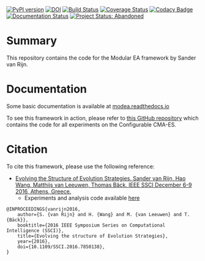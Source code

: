 [![PyPI version](https://badge.fury.io/py/ModEA.svg)](https://badge.fury.io/py/ModEA)
[![DOI](https://zenodo.org/badge/157624013.svg)](https://zenodo.org/badge/latestdoi/157624013)
[![Build Status](https://www.travis-ci.com/sjvrijn/ModEA.svg?branch=main)](https://www.travis-ci.com/sjvrijn/ModEA)
[![Coverage Status](https://coveralls.io/repos/github/sjvrijn/ModEA/badge.svg?branch=master)](https://coveralls.io/github/sjvrijn/ModEA?branch=master)
[![Codacy Badge](https://api.codacy.com/project/badge/Grade/d784348678ef4fe287c4c3efc184a16f)](https://www.codacy.com/app/sjvrijn/ModEA?utm_source=github.com&amp;utm_medium=referral&amp;utm_content=sjvrijn/ModEA&amp;utm_campaign=Badge_Grade)
[![Documentation Status](https://readthedocs.org/projects/modea/badge/?version=latest)](https://modea.readthedocs.io/en/latest/?badge=latest)
[![Project Status: Abandoned](https://www.repostatus.org/badges/latest/abandoned.svg)](https://www.repostatus.org/#abandoned)


# Summary #
This repository contains the code for the Modular EA framework by Sander van Rijn.

# Documentation #
Some basic documentation is available at [modea.readthedocs.io](https://modea.readthedocs.io)

To see this framework in action, please refer to [this GitHub repository](https://github.com/sjvrijn/ConfiguringCMAES) which contains the code for all experiments on the Configurable CMA-ES.


# Citation #
To cite this framework, please use the following reference:
* [Evolving the Structure of Evolution Strategies. Sander van Rijn, Hao Wang, Matthijs van Leeuwen, Thomas Bäck. IEEE SSCI December 6-9 2016, Athens, Greece.](https://ieeexplore.ieee.org/document/7850138)
  - Experiments and analysis code available [here](https://github.com/sjvrijn/ConfiguringCMAES)
```
@INPROCEEDINGS{vanrijn2016,
    author={S. {van Rijn} and H. {Wang} and M. {van Leeuwen} and T. {Bäck}},
    booktitle={2016 IEEE Symposium Series on Computational Intelligence (SSCI)}, 
    title={Evolving the structure of Evolution Strategies}, 
    year={2016},
    doi={10.1109/SSCI.2016.7850138},
}
```
